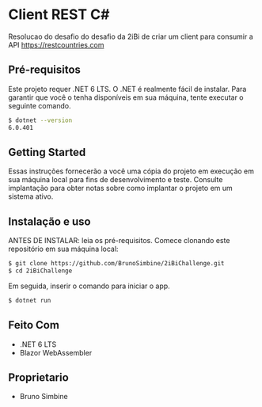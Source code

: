# Client REST C#

Resolucao do desafio do desafio da 2iBi de criar um client para consumir a API https://restcountries.com

## Pré-requisitos

Este projeto requer .NET 6 LTS. O .NET é realmente fácil de instalar. Para garantir que você o tenha disponíveis em sua máquina, tente executar o seguinte comando.

```sh
$ dotnet --version
6.0.401
```

## Getting Started
Essas instruções fornecerão a você uma cópia do projeto em execução em sua máquina local para fins de desenvolvimento e teste. Consulte implantação para obter notas sobre como implantar o projeto em um sistema ativo.


## Instalação e uso
ANTES DE INSTALAR: leia os pré-requisitos.
Comece clonando este repositório em sua máquina local:

```sh
$ git clone https://github.com/BrunoSimbine/2iBiChallenge.git
$ cd 2iBiChallenge
```

Em seguida, inserir o comando para iniciar o app.
```sh
$ dotnet run
```

## Feito Com
* .NET 6 LTS
* Blazor WebAssembler

## Proprietario 
* Bruno Simbine

